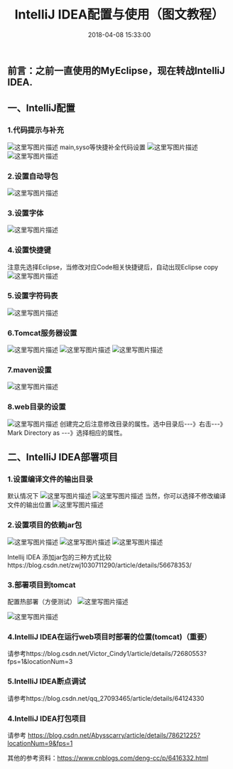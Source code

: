 ﻿---
title: IntelliJ IDEA配置与使用（图文教程）
date: 2018-04-08 15:33:00
tags: 
- Java
category: 
- Java
description: IntelliJ IDEA配置与使用（图文教程）
---

## 前言：之前一直使用的MyEclipse，现在转战IntelliJ IDEA.
## 一、IntelliJ配置
###  1.代码提示与补充
![这里写图片描述](https://img-blog.csdn.net/2018051810535189?watermark/2/text/aHR0cHM6Ly9ibG9nLmNzZG4ubmV0L2xpdWJpbjE5OTFsaXViaW4=/font/5a6L5L2T/fontsize/400/fill/I0JBQkFCMA==/dissolve/70)
main,syso等快捷补全代码设置
![这里写图片描述](https://img-blog.csdn.net/20180518111652797?watermark/2/text/aHR0cHM6Ly9ibG9nLmNzZG4ubmV0L2xpdWJpbjE5OTFsaXViaW4=/font/5a6L5L2T/fontsize/400/fill/I0JBQkFCMA==/dissolve/70)
![这里写图片描述](https://img-blog.csdn.net/20180519220051956?watermark/2/text/aHR0cHM6Ly9ibG9nLmNzZG4ubmV0L2xpdWJpbjE5OTFsaXViaW4=/font/5a6L5L2T/fontsize/400/fill/I0JBQkFCMA==/dissolve/70)
### 2.设置自动导包
![这里写图片描述](https://img-blog.csdn.net/20180518111231729?watermark/2/text/aHR0cHM6Ly9ibG9nLmNzZG4ubmV0L2xpdWJpbjE5OTFsaXViaW4=/font/5a6L5L2T/fontsize/400/fill/I0JBQkFCMA==/dissolve/70)
### 3.设置字体
![这里写图片描述](https://img-blog.csdn.net/20180518111240546?watermark/2/text/aHR0cHM6Ly9ibG9nLmNzZG4ubmV0L2xpdWJpbjE5OTFsaXViaW4=/font/5a6L5L2T/fontsize/400/fill/I0JBQkFCMA==/dissolve/70)
###  4.设置快捷键
注意先选择Eclipse，当修改对应Code相关快捷键后，自动出现Eclipse copy
![这里写图片描述](https://img-blog.csdn.net/2018051811125451?watermark/2/text/aHR0cHM6Ly9ibG9nLmNzZG4ubmV0L2xpdWJpbjE5OTFsaXViaW4=/font/5a6L5L2T/fontsize/400/fill/I0JBQkFCMA==/dissolve/70)
###  5.设置字符码表
![这里写图片描述](https://img-blog.csdn.net/20180518105433437?watermark/2/text/aHR0cHM6Ly9ibG9nLmNzZG4ubmV0L2xpdWJpbjE5OTFsaXViaW4=/font/5a6L5L2T/fontsize/400/fill/I0JBQkFCMA==/dissolve/70)
###  6.Tomcat服务器设置
![这里写图片描述](https://img-blog.csdn.net/20180518111417262?watermark/2/text/aHR0cHM6Ly9ibG9nLmNzZG4ubmV0L2xpdWJpbjE5OTFsaXViaW4=/font/5a6L5L2T/fontsize/400/fill/I0JBQkFCMA==/dissolve/70)
![这里写图片描述](https://img-blog.csdn.net/20180518111424648?watermark/2/text/aHR0cHM6Ly9ibG9nLmNzZG4ubmV0L2xpdWJpbjE5OTFsaXViaW4=/font/5a6L5L2T/fontsize/400/fill/I0JBQkFCMA==/dissolve/70)
![这里写图片描述](https://img-blog.csdn.net/20180518173639583?watermark/2/text/aHR0cHM6Ly9ibG9nLmNzZG4ubmV0L2xpdWJpbjE5OTFsaXViaW4=/font/5a6L5L2T/fontsize/400/fill/I0JBQkFCMA==/dissolve/70)
###  7.maven设置
![这里写图片描述](https://img-blog.csdn.net/20180518111548409?watermark/2/text/aHR0cHM6Ly9ibG9nLmNzZG4ubmV0L2xpdWJpbjE5OTFsaXViaW4=/font/5a6L5L2T/fontsize/400/fill/I0JBQkFCMA==/dissolve/70)
### 8.web目录的设置
![这里写图片描述](https://img-blog.csdn.net/20180518115336481?watermark/2/text/aHR0cHM6Ly9ibG9nLmNzZG4ubmV0L2xpdWJpbjE5OTFsaXViaW4=/font/5a6L5L2T/fontsize/400/fill/I0JBQkFCMA==/dissolve/70)
创建完之后注意修改目录的属性。选中目录后---》右击---》Mark Directory as ---》选择相应的属性。

## 二、IntelliJ IDEA部署项目
### 1.设置编译文件的输出目录
默认情况下
![这里写图片描述](https://img-blog.csdn.net/20180519221735268?watermark/2/text/aHR0cHM6Ly9ibG9nLmNzZG4ubmV0L2xpdWJpbjE5OTFsaXViaW4=/font/5a6L5L2T/fontsize/400/fill/I0JBQkFCMA==/dissolve/70)
![这里写图片描述](https://img-blog.csdn.net/20180518173135895?watermark/2/text/aHR0cHM6Ly9ibG9nLmNzZG4ubmV0L2xpdWJpbjE5OTFsaXViaW4=/font/5a6L5L2T/fontsize/400/fill/I0JBQkFCMA==/dissolve/70)
当然，你可以选择不修改编译文件的输出位置
![这里写图片描述](https://img-blog.csdn.net/20180519221745532?watermark/2/text/aHR0cHM6Ly9ibG9nLmNzZG4ubmV0L2xpdWJpbjE5OTFsaXViaW4=/font/5a6L5L2T/fontsize/400/fill/I0JBQkFCMA==/dissolve/70)
### 2.设置项目的依赖jar包
![这里写图片描述](https://img-blog.csdn.net/20180518173332898?watermark/2/text/aHR0cHM6Ly9ibG9nLmNzZG4ubmV0L2xpdWJpbjE5OTFsaXViaW4=/font/5a6L5L2T/fontsize/400/fill/I0JBQkFCMA==/dissolve/70)
![这里写图片描述](https://img-blog.csdn.net/20180518173340854?watermark/2/text/aHR0cHM6Ly9ibG9nLmNzZG4ubmV0L2xpdWJpbjE5OTFsaXViaW4=/font/5a6L5L2T/fontsize/400/fill/I0JBQkFCMA==/dissolve/70)
![这里写图片描述](https://img-blog.csdn.net/2018051817335063?watermark/2/text/aHR0cHM6Ly9ibG9nLmNzZG4ubmV0L2xpdWJpbjE5OTFsaXViaW4=/font/5a6L5L2T/fontsize/400/fill/I0JBQkFCMA==/dissolve/70)

Intellij IDEA 添加jar包的三种方式比较https://blog.csdn.net/zwj1030711290/article/details/56678353/

### 3.部署项目到tomcat

配置热部署（方便测试）
![这里写图片描述](https://img-blog.csdn.net/2018051919272489?watermark/2/text/aHR0cHM6Ly9ibG9nLmNzZG4ubmV0L2xpdWJpbjE5OTFsaXViaW4=/font/5a6L5L2T/fontsize/400/fill/I0JBQkFCMA==/dissolve/70)

![这里写图片描述](https://img-blog.csdn.net/2018051817360154?watermark/2/text/aHR0cHM6Ly9ibG9nLmNzZG4ubmV0L2xpdWJpbjE5OTFsaXViaW4=/font/5a6L5L2T/fontsize/400/fill/I0JBQkFCMA==/dissolve/70)

### 4.IntelliJ IDEA在运行web项目时部署的位置(tomcat)（重要）
请参考https://blog.csdn.net/Victor_Cindy1/article/details/72680553?fps=1&locationNum=3

### 5.IntelliJ IDEA断点调试
请参考https://blog.csdn.net/qq_27093465/article/details/64124330

### 4.IntelliJ IDEA打包项目
请参考 https://blog.csdn.net/Abysscarry/article/details/78621225?locationNum=9&fps=1


其他的参考资料：https://www.cnblogs.com/deng-cc/p/6416332.html